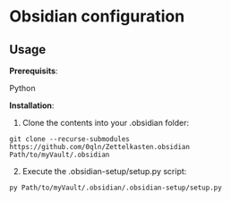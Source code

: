# Obsidian configuration

## Usage

**Prerequisits**: 

Python


**Installation**: 

1. Clone the contents into your .obsidian folder:
```
git clone --recurse-submodules https://github.com/0qln/Zettelkasten.obsidian Path/to/myVault/.obsidian
```

2. Execute the .obsidian-setup/setup.py script:
```
py Path/to/myVault/.obsidian/.obsidian-setup/setup.py
```
